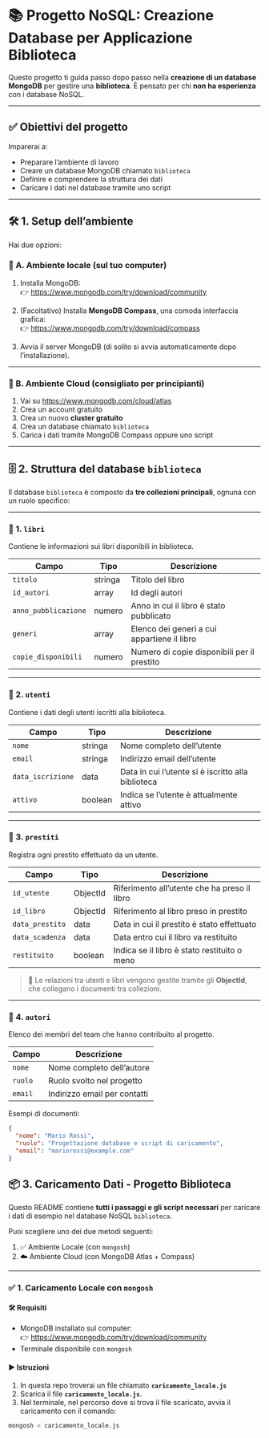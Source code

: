 # 📚 Progetto NoSQL: Creazione Database per Applicazione Biblioteca

Questo progetto ti guida passo dopo passo nella **creazione di un database MongoDB** per gestire una **biblioteca**. È pensato per chi **non ha esperienza** con i database NoSQL.

---

## ✅ Obiettivi del progetto

Imparerai a:

- Preparare l’ambiente di lavoro
- Creare un database MongoDB chiamato `biblioteca`
- Definire e comprendere la struttura dei dati
- Caricare i dati nel database tramite uno script

---

## 🛠️ 1. Setup dell’ambiente

Hai due opzioni:

### 🔹 A. Ambiente locale (sul tuo computer)

1. Installa MongoDB:  
   👉 https://www.mongodb.com/try/download/community

2. (Facoltativo) Installa **MongoDB Compass**, una comoda interfaccia grafica:  
   👉 https://www.mongodb.com/try/download/compass

3. Avvia il server MongoDB (di solito si avvia automaticamente dopo l’installazione).

---

### 🔹 B. Ambiente Cloud (consigliato per principianti)

1. Vai su https://www.mongodb.com/cloud/atlas  
2. Crea un account gratuito  
3. Crea un nuovo **cluster gratuito**  
4. Crea un database chiamato `biblioteca`  
5. Carica i dati tramite MongoDB Compass oppure uno script

---

## 🗄️ 2. Struttura del database `biblioteca`

Il database `biblioteca` è composto da **tre collezioni principali**, ognuna con un ruolo specifico:

---

### 📁 1. `libri`

Contiene le informazioni sui libri disponibili in biblioteca.

| Campo               | Tipo         | Descrizione                                     |
|---------------------|--------------|------------------------------------------------|
| `titolo`            | stringa      | Titolo del libro                                |
| `id_autori`            | array      | Id degli autori                               |
| `anno_pubblicazione`| numero       | Anno in cui il libro è stato pubblicato        |
| `generi`            | array        | Elenco dei generi a cui appartiene il libro    |
| `copie_disponibili` | numero       | Numero di copie disponibili per il prestito    |

---

### 📁 2. `utenti`

Contiene i dati degli utenti iscritti alla biblioteca.

| Campo              | Tipo    | Descrizione                                      |
|--------------------|---------|--------------------------------------------------|
| `nome`             | stringa | Nome completo dell’utente                        |
| `email`            | stringa | Indirizzo email dell’utente                      |
| `data_iscrizione`  | data    | Data in cui l’utente si è iscritto alla biblioteca |
| `attivo`           | boolean | Indica se l’utente è attualmente attivo          |

---

### 📁 3. `prestiti`

Registra ogni prestito effettuato da un utente.

| Campo             | Tipo      | Descrizione                                     |
|-------------------|-----------|------------------------------------------------|
| `id_utente`       | ObjectId  | Riferimento all’utente che ha preso il libro   |
| `id_libro`        | ObjectId  | Riferimento al libro preso in prestito         |
| `data_prestito`   | data      | Data in cui il prestito è stato effettuato     |
| `data_scadenza`   | data      | Data entro cui il libro va restituito          |
| `restituito`      | boolean   | Indica se il libro è stato restituito o meno   |

> 🔗 Le relazioni tra utenti e libri vengono gestite tramite gli **ObjectId**, che collegano i documenti tra collezioni.

---

### 📁 4. `autori`

Elenco dei membri del team che hanno contribuito al progetto.

| Campo  | Descrizione                                  |
|--------|----------------------------------------------|
| `nome` | Nome completo dell’autore                    |
| `ruolo`| Ruolo svolto nel progetto                     |
| `email`| Indirizzo email per contatti                   |

Esempi di documenti:

```json
{
  "nome": "Mario Rossi",
  "ruolo": "Progettazione database e script di caricamento",
  "email": "mariorossi@example.com"
}
```

## 📦 3. Caricamento Dati - Progetto Biblioteca

Questo README contiene **tutti i passaggi e gli script necessari** per caricare i dati di esempio nel database NoSQL `biblioteca`.

Puoi scegliere uno dei due metodi seguenti:

1. ✅ Ambiente Locale (con `mongosh`)
2. ☁️ Ambiente Cloud (con MongoDB Atlas + Compass)

---

### ✅ 1. Caricamento Locale con `mongosh`

#### 🛠️ Requisiti

- MongoDB installato sul computer:  
  👉 https://www.mongodb.com/try/download/community  
- Terminale disponibile con `mongosh`

#### ▶️ Istruzioni

1. In questa repo troverai un file chiamato **`caricamento_locale.js`**
2. Scarica il file **`caricamento_locale.js`**.
3. Nel terminale, nel percorso dove si trova il file scaricato, avvia il caricamento con il comando:

```bash
mongosh < caricamento_locale.js
```

